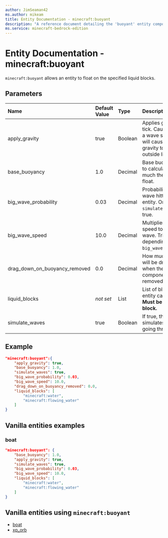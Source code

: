 ```yaml
---
author: JimSeaman42
ms.author: mikeam
title: Entity Documentation - minecraft:buoyant
description: "A reference document detailing the 'buoyant' entity component"
ms.service: minecraft-bedrock-edition
---
```


# Entity Documentation - minecraft:buoyant

`minecraft:buoyant` allows an entity to float on the specified liquid blocks.

## Parameters

|Name |Default Value  |Type  |Description  |
|:----------|:----------|:----------|:----------|
|apply_gravity| true| Boolean|  Applies gravity each tick. Causes more of a wave simulation, but will cause more gravity to be applied outside liquids. |
|base_buoyancy| 1.0| Decimal| Base buoyancy used to calculate how much the entity will float. |
|big_wave_probability| 0.03| Decimal| Probability of a big wave hitting the entity. Only used if `simulate_waves` is true. |
|big_wave_speed| 10.0| Decimal|  Multiplier for the speed to make a big wave. Triggered depending on `big_wave_probability`. |
|drag_down_on_buoyancy_removed| 0.0| Decimal| How much an entity will be dragged down when the buoyancy component is removed. |
|liquid_blocks|*not set* | List| List of blocks this entity can float on. **Must be a liquid block.** |
|simulate_waves| true| Boolean| If true, the movement simulates waves going through. |

## Example

```json
"minecraft:buoyant":{
    "apply_gravity": true,
    "base_buoyancy": 1.0,
    "simulate_waves": true,
    "big_wave_probability": 0.03,
    "big_wave_speed": 10.0,
    "drag_down_on_buoyancy_removed": 0.0,
    "liquid_blocks": [
        "minecraft:water",
        "minecraft:flowing_water"
    ]
}
```

## Vanilla entities examples

### boat

```json
"minecraft:buoyant": {
    "base_buoyancy": 1.0,
    "apply_gravity": true,
    "simulate_waves": true,
    "big_wave_probability": 0.03,
    "big_wave_speed": 10.0,
    "liquid_blocks": [
        "minecraft:water",
        "minecraft:flowing_water"
    ]
}
```

## Vanilla entities using `minecraft:buoyant`

- [boat](../../../../Source/VanillaBehaviorPack_Snippets/entities/boat.md)
- [xp_orb](../../../../Source/VanillaBehaviorPack_Snippets/entities/xp_orb.md)
